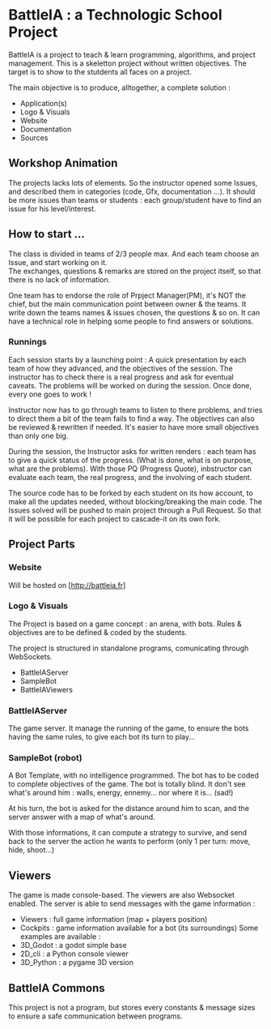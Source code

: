 # BattleIA : a Technologic School Project

BattleIA is a project to teach & learn programming, algorithms, and project management.
This is a skeletton project without written objectives. The target is to show to the stutdents  all faces on a project.

The main objective is to produce, alltogether, a complete solution :   
  * Application(s)
  * Logo & Visuals
  * Website 
  * Documentation
  * Sources
  
## Workshop Animation

The projects lacks lots of elements. So the instructor opened some Issues, and described them in categories (code, Gfx, documentation ...). It should be more issues than teams or students : each group/student have to find an issue for his level/interest. 

## How to start ...

The class is divided in teams of 2/3 people max. And each team choose an Issue, and start working on it.  
The exchanges, questions & remarks are stored on the project itself, so that there is no lack of information.  

One team has to endorse the role of Prpject Manager(PM), it's NOT the chief, but the main communication point between owner & the teams. It write down the teams names & issues chosen, the questions & so on. It can have a technical role in helping some people to find answers or solutions. 

### Runnings 

Each session starts by a  launching point : A quick presentation by each team of how they advanced, and the objectives of the session. The instructor has to check there is a real progress and ask for eventual caveats. The problems will be worked on during the session.  Once done, every one goes to work ! 

Instructor now has to go through teams to listen to there problems, and tries to direct them a bit of the team fails to find a way. The objectives can also be reviewed & rewritten if needed. It's easier to have more small objectives than only one big. 

During the session, the Instructor asks for written renders : each team has to give a quick status of the progress. (What is done, what is on purpose, what are the problems).
With those PQ (Progress Quote), inbstructor can evaluate each team, the real progress, and the involving of each student. 

The source code has to be forked by each student on its how account, to make all the updates needed, without blocking/breaking the main code. The Issues solved will be pushed to main project through a Pull Request. So that it will be possible for each project to cascade-it on its own fork. 



## Project Parts 


### Website

Will be hosted on [http://battleia.fr] 

### Logo & Visuals 

The Project is based on a game concept : an arena, with bots. 
Rules & objectives are to be defined & coded by the students.

The project is structured in standalone programs, comunicating through WebSockets.

  * BattleIAServer
  * SampleBot
  * BattleIAViewers
  
### BattleIAServer 

The game server. It manage the running of the game, to ensure the bots having the same rules, to give each bot its turn to play...

### SampleBot (robot)
A Bot Template, with no intelligence programmed. The bot has to be coded to complete objectives of the game. The bot is totally blind. It don't see what's around him : walls, energy, ennemy... nor where it is... (sad!)

At his turn, the bot is asked for the distance around him to scan, and the server answer with a map of what's around.  

With those informations, it can compute a strategy to survive, and send back to the server the action he wants to perform (only 1 per turn: move, hide, shoot...)

## Viewers 

The game is made console-based. The viewers are also Websocket enabled. 
The server is able to send messages with the game information : 
  * Viewers : full game information (map + players position)
  * Cockpits : game information available for a bot (its surroundings) 
Some examples are available : 
  * 3D_Godot : a godot simple base
  * 2D_cli : a Python console viewer
  * 3D_Python : a pygame 3D version

## BattleIA Commons

This project is not a program, but stores every constants & message sizes to ensure a safe communication between programs.



